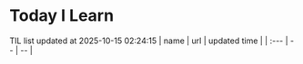 # Today I Learn 
TIL list updated at 2025-10-15 02:24:15
| name | url | updated time |
| :--- | -- | -- |
